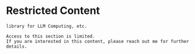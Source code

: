 # Restricted Content

```
library for LLM Computing, etc.

Access to this section is limited.  
If you are interested in this content, please reach out me for further details.  
```
